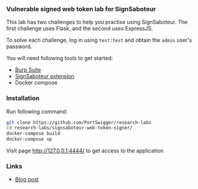 ### Vulnerable signed web token lab for SignSaboteur

This lab has two challenges to help you practise using SignSaboteur. The first challenge uses Flask, and the second uses ExpressJS. 

To solve each challenge, log in using `test:test` and obtain the `admin` user's password.

You will need following tools to get started:
- [Burp Suite](https://portswigger.net/burp/pro)
- [SignSaboteur extension](https://github.com/d0ge/sign-saboteur)
- Docker compose

### Installation

Run following command:
```bash
git clone https://github.com/PortSwigger/research-labs
cd research-labs/signsaboteur-web-token-signer/
docker-compose build
docker-compose up
```

Visit page http://127.0.0.1:4444/ to get access to the application

### Links
- [Blog post](https://portswigger.net/research)

